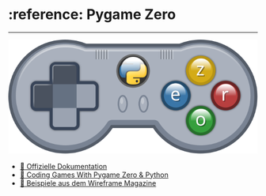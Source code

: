 # :reference: Pygame Zero
---

![©](./logo.svg)

* [:link: Offizielle Dokumentation][1]
* [:link: Coding Games With Pygame Zero & Python][2]
* [:link: Beispiele aus dem Wireframe Magazine][3]


[1]: https://pygame-zero.readthedocs.io/en/stable/
[2]: https://electronstudio.github.io/pygame-zero-book/
[3]: https://github.com/Wireframe-Magazine
